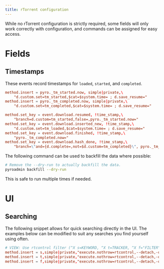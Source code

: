 ```yaml
---
title: rTorrent configuration
---
```


While no rTorrent configuration is strictly required, some fields will
only work correctly with configuration, and commands can be assigned
for easy access.

# Fields

## Timestamps
These events record timestamps for `loaded`, `started`, and `completed`.
```toml
method.insert = pyro._tm_started.now, simple|private,\
    "d.custom.set=tm_started,$cat=$system.time= ; d.save_resume="
method.insert = pyro._tm_completed.now, simple|private,\
    "d.custom.set=tm_completed,$cat=$system.time= ; d.save_resume="

method.set_key = event.download.resumed, !time_stamp,\
    "branch=d.custom=tm_started,false=,pyro._tm_started.now="
method.set_key = event.download.inserted_new, !time_stamp,\
    "d.custom.set=tm_loaded,$cat=$system.time= ; d.save_resume="
method.set_key = event.download.finished, !time_stamp,\
    "pyro._tm_completed.now="
method.set_key = event.download.hash_done, !time_stamp,\
    "branch=\"and={d.complete=,not=$d.custom=tm_completed}\", pyro._tm_completed.now="
```

The following command can be used to backfill the data where possible:
```bash
# Remove the --dry-run to actually backfill the data.
pyroadmin backfill --dry-run
```
This is safe to run multiple times if needed.

# UI

## Searching

The following snippet allows for quick searching directly in the
UI. The examples below can be modified to suit any searches you find
yourself using often.

```toml
# VIEW: Use rtcontrol filter (^X s=KEYWORD, ^X t=TRACKER, ^X f="FILTER")
method.insert = s,simple|private,"execute.nothrow=rtcontrol,--detach,-qV,\"$cat=*,$argument.0=,*\""
method.insert = t,simple|private,"execute.nothrow=rtcontrol,--detach,-qV,\"$cat=\\\"alias=\\\",$argument.0=\""
method.insert = f,simple|private,"execute.nothrow=rtcontrol,--detach,-qV,$argument.0="
```
